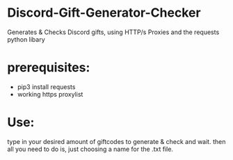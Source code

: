 # Discord-Gift-Generator-Checker
Generates &amp; Checks Discord gifts, using HTTP/s Proxies and the requests python libary

# prerequisites:

- pip3 install requests
- working https proxylist

# Use:
type in your desired amount of giftcodes to generate & check and wait.
then all you need to do is, just choosing a name for the .txt file.
